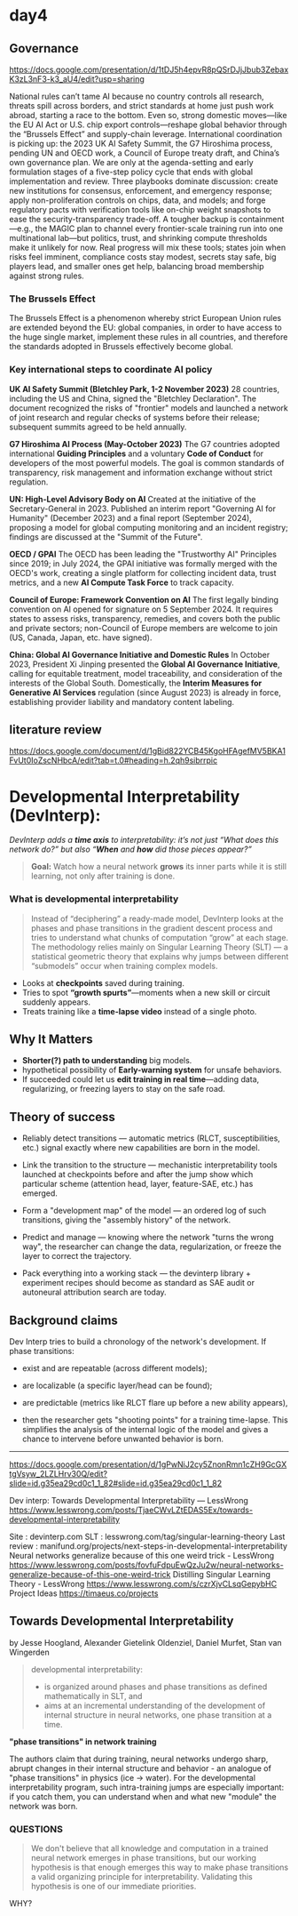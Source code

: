 # day4
## Governance
https://docs.google.com/presentation/d/1tDJ5h4epvR8pQSrDJjJbub3ZebaxK3zL3nF3-k3_aU4/edit?usp=sharing


National rules can’t tame AI because no country controls all research, threats spill across borders, and strict standards at home just push work abroad, starting a race to the bottom.
Even so, strong domestic moves—like the EU AI Act or U.S. chip export controls—reshape global behavior through the “Brussels Effect” and supply-chain leverage.
International coordination is picking up: the 2023 UK AI Safety Summit, the G7 Hiroshima process, pending UN and OECD work, a Council of Europe treaty draft, and China’s own governance plan.
We are only at the agenda-setting and early formulation stages of a five-step policy cycle that ends with global implementation and review.
Three playbooks dominate discussion: create new institutions for consensus, enforcement, and emergency response; apply non-proliferation controls on chips, data, and models; and forge regulatory pacts with verification tools like on-chip weight snapshots to ease the security-transparency trade-off.
A tougher backup is containment—e.g., the MAGIC plan to channel every frontier-scale training run into one multinational lab—but politics, trust, and shrinking compute thresholds make it unlikely for now.
Real progress will mix these tools; states join when risks feel imminent, compliance costs stay modest, secrets stay safe, big players lead, and smaller ones get help, balancing broad membership against strong rules.

### The Brussels Effect 
The Brussels Effect is a phenomenon whereby strict European Union rules are extended beyond the EU: global companies, in order to have access to the huge single market, implement these rules in all countries, and therefore the standards adopted in Brussels effectively become global.
### Key international steps to coordinate AI policy

**UK AI Safety Summit (Bletchley Park, 1-2 November 2023)**
28 countries, including the US and China, signed the "Bletchley Declaration". The document recognized the risks of "frontier" models and launched a network of joint research and regular checks of systems before their release; subsequent summits agreed to be held annually.

**G7 Hiroshima AI Process (May-October 2023)**
The G7 countries adopted international **Guiding Principles** and a voluntary **Code of Conduct** for developers of the most powerful models. The goal is common standards of transparency, risk management and information exchange without strict regulation.

**UN: High-Level Advisory Body on AI**
Created at the initiative of the Secretary-General in 2023. Published an interim report "Governing AI for Humanity" (December 2023) and a final report (September 2024), proposing a model for global computing monitoring and an incident registry; findings are discussed at the "Summit of the Future".

**OECD / GPAI**
The OECD has been leading the "Trustworthy AI" Principles since 2019; in July 2024, the GPAI initiative was formally merged with the OECD's work, creating a single platform for collecting incident data, trust metrics, and a new **AI Compute Task Force** to track capacity.

**Council of Europe: Framework Convention on AI**
The first legally binding convention on AI opened for signature on 5 September 2024. It requires states to assess risks, transparency, remedies, and covers both the public and private sectors; non-Council of Europe members are welcome to join (US, Canada, Japan, etc. have signed).

**China: Global AI Governance Initiative and Domestic Rules**
In October 2023, President Xi Jinping presented the **Global AI Governance Initiative**, calling for equitable treatment, model traceability, and consideration of the interests of the Global South. Domestically, the **Interim Measures for Generative AI Services** regulation (since August 2023) is already in force, establishing provider liability and mandatory content labeling.

## literature review 
https://docs.google.com/document/d/1gBid822YCB45KgoHFAgefMV5BKA1FvUt0IoZscNHbcA/edit?tab=t.0#heading=h.2qh9sibrrpic


# Developmental Interpretability (DevInterp):
_DevInterp adds a **time axis** to interpretability: it’s not just “What does this network do?” but also “**When** and **how** did those pieces appear?”_


> **Goal:** Watch how a neural network **grows** its inner parts while it is still learning, not only after training is done.

### What is developmental interpretability

> Instead of “deciphering” a ready-made model, DevInterp looks at the phases and phase transitions in the gradient descent process and tries to understand what chunks of computation “grow” at each stage. The methodology relies mainly on Singular Learning Theory (SLT) — a statistical geometric theory that explains why jumps between different “submodels” occur when training complex models.

* Looks at **checkpoints** saved during training.
* Tries to spot **“growth spurts”**—moments when a new skill or circuit suddenly appears.
* Treats training like a **time-lapse video** instead of a single photo.

## Why It Matters

* **Shorter(?) path to understanding** big models.  
* hypothetical possibility of **Early-warning system** for unsafe behaviors.  
* If succeeded could let us **edit training in real time**—adding data, regularizing, or freezing layers to stay on the safe road.

## Theory of success

- Reliably detect transitions — automatic metrics (RLCT, susceptibilities, etc.) signal exactly where new capabilities are born in the model.

- Link the transition to the structure — mechanistic interpretability tools launched at checkpoints before and after the jump show which particular scheme (attention head, layer, feature-SAE, etc.) has emerged.

- Form a "development map" of the model — an ordered log of such transitions, giving the "assembly history" of the network.

- Predict and manage — knowing where the network "turns the wrong way", the researcher can change the data, regularization, or freeze the layer to correct the trajectory.

- Pack everything into a working stack — the devinterp library + experiment recipes should become as standard as SAE audit or autoneural attribution search are today.

## Background claims
Dev Interp tries to build a chronology of the network's development. If phase transitions:

- exist and are repeatable (across different models);

- are localizable (a specific layer/head can be found);

- are predictable (metrics like RLCT flare up before a new ability appears),

- then the researcher gets "shooting points" for a training time-lapse. This simplifies the analysis of the internal logic of the model and gives a chance to intervene before unwanted behavior is born.

---
https://docs.google.com/presentation/d/1gPwNiJ2cy5ZnonRmn1cZH9GcGXtgVsyw_2LZLHrv30Q/edit?slide=id.g35ea29cd0c1_1_82#slide=id.g35ea29cd0c1_1_82


Dev interp: Towards Developmental Interpretability — LessWrong 
https://www.lesswrong.com/posts/TjaeCWvLZtEDAS5Ex/towards-developmental-interpretability


Site : devinterp.com
SLT : lesswrong.com/tag/singular-learning-theory
Last review : manifund.org/projects/next-steps-in-developmental-interpretability
Neural networks generalize because of this one weird trick - LessWrong
https://www.lesswrong.com/posts/fovfuFdpuEwQzJu2w/neural-networks-generalize-because-of-this-one-weird-trick
Distilling Singular Learning Theory - LessWrong
https://www.lesswrong.com/s/czrXjvCLsqGepybHC
Project Ideas 
https://timaeus.co/projects

## Towards Developmental Interpretability
by Jesse Hoogland, Alexander Gietelink Oldenziel, Daniel Murfet, Stan van Wingerden

> developmental interpretability:
> - is organized around phases and phase transitions as defined mathematically in SLT, and 
> - aims at an incremental understanding of the development of internal structure in neural networks, one phase transition at a time.

**"phase transitions" in network training**


The authors claim that during training, neural networks undergo sharp, abrupt changes in their internal structure and behavior - an analogue of "phase transitions" in physics (ice → water). For the developmental interpretability program, such intra-training jumps are especially important: if you catch them, you can understand when and what new "module" the network was born.

### QUESTIONS
 > We don't believe that all knowledge and computation in a trained neural network emerges in phase transitions, but our working hypothesis is that enough emerges this way to make phase transitions a valid organizing principle for interpretability. Validating this hypothesis is one of our immediate priorities.
 
WHY?